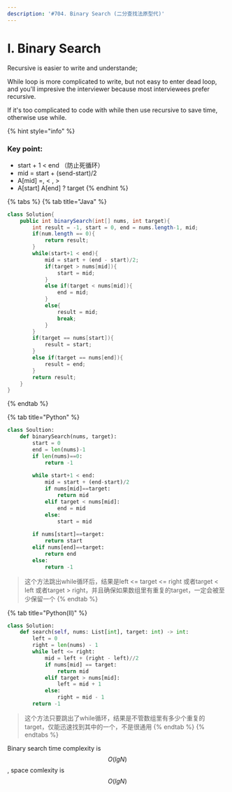```yaml
---
description: '#704. Binary Search (二分查找法原型代)'
---
```


# I. Binary Search

Recursive is easier to write and understande;

While loop is more complicated to write, but not easy to enter dead loop, and you'll impresive the interviewer because most interviewees prefer recursive. 

If it's too complicated to code with while then use recursive to save time, otherwise use while.

{% hint style="info" %}
### Key point:

* start + 1 &lt; end   （防止死循环）
* mid = start + \(send-start\)/2
* A\[mid\] =, &lt; , &gt;
* A\[start\]  A\[end\]  ? target
{% endhint %}

{% tabs %}
{% tab title="Java" %}
```java
class Solution{
    public int binarySearch(int[] nums, int target){
        int result = -1, start = 0, end = nums.length-1, mid;
        if(num.length == 0){
            return result;
        }    
        while(start+1 < end){
            mid = start + (end - start)/2;
            if(target > nums[mid]){
                start = mid;
            }
            else if(target < nums[mid]){
                end = mid;
            }
            else{
                result = mid;
                break;
            }
        }
        if(target == nums[start]){
            result = start;
        }
        else if(target == nums[end]){
            result = end;
        }
        return result;
    }
}
```
{% endtab %}

{% tab title="Python" %}
```python
class Soultion:
    def binarySearch(nums, target):
        start = 0
        end = len(nums)-1
        if len(nums)==0:
            return -1
            
        while start+1 < end:
            mid = start + (end-start)/2
            if nums[mid]==target:
                return mid
            elif target < nums[mid]:
                end = mid
            else:
                start = mid
        
        if nums[start]==target:
            return start
        elif nums[end]==target:
            return end
        else:
            return -1
```

> 这个方法跳出while循环后，结果是left &lt;= target &lt;= right 或者target &lt; left 或者target &gt; right，并且确保如果数组里有重复的target，一定会被至少保留一个
{% endtab %}

{% tab title="Python\(II\)" %}
```python
class Solution:
    def search(self, nums: List[int], target: int) -> int:
        left = 0
        right = len(nums) - 1
        while left <= right:
            mid = left + (right - left)//2
            if nums[mid] == target:
                return mid
            elif target > nums[mid]:
                left = mid + 1
            else:
                right = mid - 1
        return -1
```

> 这个方法只要跳出了while循环，结果是不管数组里有多少个重复的target，仅能迅速找到其中的一个，不是很通用
{% endtab %}
{% endtabs %}

Binary search time complexity is $$O(lgN)$$ , space comlexity is $$O(lgN)$$ 

